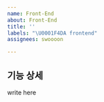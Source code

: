 ```yaml
---
name: Front-End
about: Front-End
title: ''
labels: "\U0001F4DA frontend"
assignees: swoooon

---
```


## 기능 상세
write here
